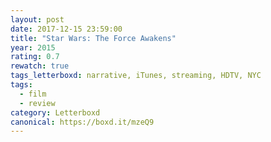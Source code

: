 ```yaml
---
layout: post 
date: 2017-12-15 23:59:00
title: "Star Wars: The Force Awakens"
year: 2015
rating: 0.7
rewatch: true
tags_letterboxd: narrative, iTunes, streaming, HDTV, NYC
tags:
  - film
  - review
category: Letterboxd
canonical: https://boxd.it/mzeQ9
---
```

